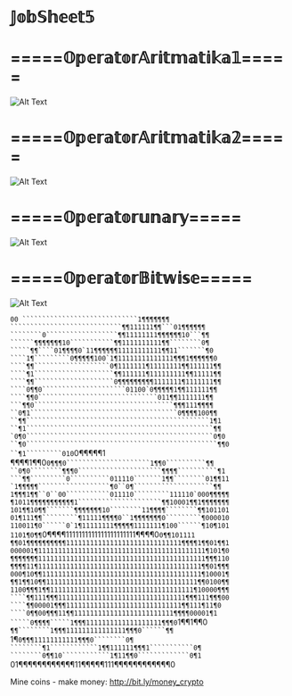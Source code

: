 # 𝕁𝕠𝕓𝕊𝕙𝕖𝕖𝕥𝟝



# =====𝕆𝕡𝕖𝕣𝕒𝕥𝕠𝕣𝔸𝕣𝕚𝕥𝕞𝕒𝕥𝕚𝕜𝕒𝟙=====
![Alt Text](https://github.com/Syihabuddinsanni/JobSheet5/blob/master/Screenshot%20(14).png)



# =====𝕆𝕡𝕖𝕣𝕒𝕥𝕠𝕣𝔸𝕣𝕚𝕥𝕞𝕒𝕥𝕚𝕜𝕒𝟚=====
![Alt Text](https://github.com/Syihabuddinsanni/JobSheet5/blob/master/Screenshot%20(13).png)



# =====𝕆𝕡𝕖𝕣𝕒𝕥𝕠𝕣𝕦𝕟𝕒𝕣𝕪=====
![Alt Text](https://github.com/Syihabuddinsanni/JobSheet5/blob/master/Screenshot%20(16).png)



# =====𝕆𝕡𝕖𝕣𝕒𝕥𝕠𝕣𝔹𝕚𝕥𝕨𝕚𝕤𝕖=====
![Alt Text](https://github.com/Syihabuddinsanni/JobSheet5/blob/master/Screenshot%20(18).png)

````````````````````````````````00 `````````````````````````````1¶¶¶¶¶¶¶ ````````````````````````````¶¶111111¶¶```01¶¶¶¶¶¶ ````````0``````````````````¶¶11111111¶¶¶¶¶¶10```¶¶ ``````¶¶¶¶¶¶¶10```````````¶¶1111111111¶¶````````0¶ `````¶¶````01¶¶¶¶0`11¶¶¶¶¶¶11111111111¶¶11```````¶0 ````1¶`````````0¶¶¶¶¶100`1¶11111111111111¶¶¶1¶¶¶¶¶¶0 ````¶¶```````````````````0¶1111111¶11111111¶¶111111¶¶ ````¶1````````````````````¶¶111111¶111111111¶¶11111¶¶ ````¶¶````````````````````0¶¶¶¶¶¶¶¶¶1111111¶1111111¶¶ ````0¶¶0`````````````````````01100`0¶¶¶¶¶1¶¶111111¶¶ ````¶¶0``````````````````````````````011¶¶1111111¶¶ ```¶¶0```````````````````````````````````¶¶¶111¶¶¶¶ ``0¶1`````````````````````````````````````0¶¶¶¶100¶¶ ``¶¶``````````````````````````````````````````````1¶1 ``¶1```````````````````````````````````````````````¶¶ `0¶0```````````````````````````````````````````````0¶0 ``¶0````````````````````````````````````````````````¶¶0 ``¶1`````````010````````````````````````````````0¶¶¶¶¶1 ¶¶¶¶1¶¶0````0¶¶¶0`````````````````````1¶¶0``````````¶¶ ``0¶0````````¶¶¶0`````````````````````¶¶¶¶``````````¶1 ```¶¶`````````0``````````011110```````1¶¶````````01¶¶11 `1¶¶¶¶¶``````````````````¶0``0¶````````````````````¶¶ 1¶¶¶1¶¶``0``00```````````011110`````````111110`000¶¶¶¶¶ ¶1011¶¶¶¶¶¶¶¶¶¶¶1`````````````````````¶¶10001¶¶1¶¶¶¶¶¶¶ 101¶¶10¶¶```````¶¶¶¶¶¶¶10````````11¶¶¶¶````````¶¶101101 01¶111¶¶`````````¶11111¶¶¶¶0``1¶¶¶¶¶¶¶0`````````¶000010 110011¶0``````0`1¶11111111¶¶¶¶¶1111111¶100``````¶10¶101 1101¶0¶¶````0¶¶¶¶1111111111111111111111¶¶¶¶0``0¶¶101111 ¶¶01¶¶¶¶¶¶¶¶¶¶11111111111111111111111111111¶¶¶¶1¶¶01¶¶1 000001¶111111111111111111111111111111111111111111¶101¶0 ¶¶¶¶¶¶¶111111111111111111111111111111111111111111¶¶¶110 ¶¶¶¶11¶11111111111111111111111111111111111111111¶¶01¶¶¶ 000¶10¶¶1111111111111111111111111111111111111111¶10001¶ ¶¶1¶¶10¶¶11111111111111111111111111111111111111¶¶0100¶¶ 1100¶¶¶1¶¶111111111111111111111111111111111111¶10000¶¶¶ ````¶¶111¶¶¶11111111111111111111111111111111¶¶¶111¶¶¶00 ````¶¶00001¶¶¶11111111111111111111111111111¶¶111¶11¶0 ````0¶¶00¶¶¶11¶¶1111111111111111111111111¶¶¶¶00001¶1 `````0¶¶¶¶`````1¶¶¶1111111111111111111¶¶¶0``1¶¶1¶¶0 ```````¶¶````````1¶¶¶111111111111111¶¶¶0``````¶¶ ```````1¶``````````0¶¶¶11111111111¶¶¶0````````0¶ ````````¶1````````````1¶¶111111¶¶¶1```````````0¶ ````````0¶¶10````````````1¶11¶¶0`````````````0¶1 ``````````01¶¶¶¶¶¶¶¶¶¶¶¶11¶¶¶¶¶111¶¶¶¶¶¶¶¶¶¶¶¶0

Mine coins - make money: http://bit.ly/money_crypto
